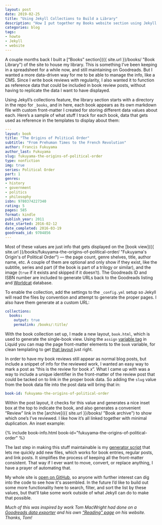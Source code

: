 ```yaml
---
layout: post
date: 2019-02-25
title: "Using Jekyll Collections to Build a Library"
description: "How I put together my Books website section using Jekyll's collection functionality."
categories: blog
tags:
- howto
- Jekyll
- website
---
```


A couple months back I built a [“Books” section]({{ site.url }}/books/ "Book Library") of the site to house my library. This is something I’ve been keeping in a spreadsheet for a while now, and still maintaining on Goodreads. But I wanted a more data-driven way for me to be able to manage the info, like a CMS. Since I write book reviews with regularity, I also wanted it to function as reference data that could be included in book review posts, without having to replicate the data I want to have displayed.  

Using Jekyll’s collections feature, the library section starts with a directory in the repo for `_books`, and in here, each book appears as its own markdown file with custom front-matter I created for storing different data values about each. Here’s a sample of what stuff I track for each book, data that gets used as reference in the templates to display about them:

```yml
---
layout: book
title: "The Origins of Political Order"
subtitle: "From Prehuman Times to the French Revolution"
author: Francis Fukuyama
author_last: Fukuyama
slug: fukuyama-the-origins-of-political-order
type: nonfiction
img: true
series: Political Order
part: 1
genres:
- history
- government
- politics
- philosophy
isbn: 9780374227340
rating: 5
pages: 585
format: kindle
publish_year: 2011
date_started: 2016-02-12
date_completed: 2016-03-19
goodreads_id: 9704856
---
```

Most of these values are just info that gets displayed on the [book view]({{ site.url }}/books/fukuyama-the-origins-of-political-order/ "Fukuyama's Origin's of Political Order") — the page count, genre shelves, title, author name, etc. A couple of them are optional and only show if they exist, like the subtitle, series and part (if the book is part of a trilogy or similar), and the image (`true` if it exists and skipped if it doesn’t). The Goodreads ID and ISBN number are included to generate URLs back to the Goodreads listing and [Worldcat](https://www.worldcat.org/ "Worldcat") database.

To enable the collection, add the settings to the `_config.yml` setup so Jekyll will read the files by convention and attempt to generate the proper pages. I also have them generate at a custom URL:

```yml
collections:
  books:
    output: true
    permalink: /books/:title/
```

With the book collection set up, I made a new layout, `book.html`, which is used to generate the single-book view. Using the `assign` [variable tag](https://help.shopify.com/en/themes/liquid/tags/variable-tags#assign "Liquid variable tags") in Liquid you can map the page front-matter elements to the `book` variable, for clean templating to get [that layout](https://github.com/colemanm/colemanm.github.com/blob/master/_layouts/book.html "Book layout") just right.

In order to have my book reviews still appear as normal blog posts, but include a snippet of info for the reviewed work, I wanted an easy way to mark a post as “this is the review for book _x_”. What I came up with was a way to include a unique identifier in the front-matter of the review post that could be tacked on to link in the proper book data. So adding the `slug` value from the book data file into the post data will bring that in:

```yml
book-id: fukuyama-the-origins-of-political-order
```

Within the post layout, it checks for this value and generates a nice inset box at the top to indicate the book, and also generates a convenient “Review” link in the [archive]({{ site.url }}/books/ "Book archive") to show which one’s I’ve reviewed. I like how it’s all linked together with minimal duplication. An inset example:

{% include book-info.html book-id="fukuyama-the-origins-of-political-order" %}

The last step in making this stuff maintainable is my [generator script](https://github.com/colemanm/colemanm.github.com/blob/master/blog.rb "Blog content generator") that lets me quickly add new files, which works for book entries, regular posts, and link posts. It simplifies the process of keeping all the front-matter consistent. That way if I ever want to move, convert, or replace anything, I have a prayer of automating that.

My whole site is [open on GitHub](https://github.com/colemanm/colemanm.github.com/ "colemanm.org"), so anyone with further interest can dig into the code to see how it's assembled. In the future I’d like to build out some more functionality here to search, filter, and sort the list by these values, but that’ll take some work outside of what Jekyll can do to make that possible.

_Much of this was inspired by work Tom MacWright had done on a [Goodreads data exporter](https://gist.github.com/tmcw/3e268886be83f25cd9728cc6f3bc4184 "goodreads-to-jekyll") and his own [“Reading” page](https://macwright.org/reading "Tom MacWright's Books") on his website. Thanks, Tom!_
